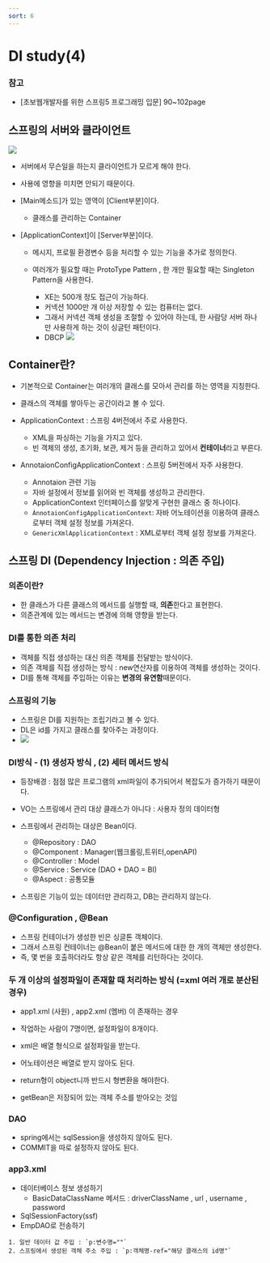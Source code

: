 ```yaml
---
sort: 6
---
```


# DI study(4)

### 참고
- [초보웹개발자를 위한 스프링5 프로그래밍 입문] 90~102page

## 스프링의 서버와 클라이언트
![](https://img1.daumcdn.net/thumb/R800x0/?scode=mtistory2&fname=https%3A%2F%2Ft1.daumcdn.net%2Fcfile%2Ftistory%2F247D803A5834FC2C35)

- 서버에서 무슨일을 하는지 클라이언트가 모르게 해야 한다. 
- 사용에 영향을 미치면 안되기 때문이다.

- [Main메소드]가 있는 영역이 [Client부분]이다. 
  - 클래스를 관리하는 Container
 
- [ApplicationContext]이 [Server부분]이다.
  - 메시지, 프로필 환경변수 등을 처리할 수 있는 기능을 추가로 정의한다.

  - 여러개가 필요할 때는 ProtoType Pattern , 한 개만 필요할 때는 Singleton Pattern을 사용한다.
    - XE는 500개 정도 접근이 가능하다.
    - 커넥션 1000만 개 이상 저장할 수 있는 컴퓨터는 없다. 
    - 그래서 커넥션 객체 생성을 조절할 수 있어야 하는데, 한 사람당 서버 하나만 사용하게 하는 것이 싱글턴 패턴이다. 
    - DBCP 
    ![](https://t1.daumcdn.net/cfile/tistory/21373937580AEF9B37)
  
## Container란?
- 기본적으로 Container는 여러개의 클래스를 모아서 관리를 하는 영역을 지칭한다.
- 클래스의 객체를 쌓아두는 공간이라고 볼 수 있다. 

- ApplicationContext : 스프링 4버전에서 주로 사용한다.
  - XML을 파싱하는 기능을 가지고 있다.
  - 빈 객체의 생성, 초기화, 보관, 제거 등을 관리하고 있어서 **컨테이너**라고 부른다.
  
- AnnotaionConfigApplicationContext : 스프링 5버전에서 자주 사용한다.
  - Annotaion 관련 기능
  - 자바 설정에서 정보를 읽어와 빈 객체를 생성하고 관리한다.
  - ApplicationContext 인터페이스를 알맞게 구현한 클래스 중 하나이다.
  - `ÀnnotaionConfigApplicationContext`: 자바 어노테이션을 이용하여 클래스로부터 객체 설정 정보를 가져온다.
  - `GenericXmlApplicationContext` : XML로부터 객체 설정 정보를 가져온다.

## 스프링 DI (Dependency Injection : 의존 주입)

### 의존이란?
- 한 클래스가 다른 클래스의 메서드를 실행할 때, **의존**한다고 표현한다.
- 의존관계에 있는 메서드는 변경에 의해 영향을 받는다. 


### DI를 통한 의존 처리
- 객체를 직접 생성하는 대신 의존 객체를 전달받는 방식이다.
- 의존 객체를 직접 생성하는 방식 : new연산자를 이용하여 객체를 생성하는 것이다. 
- DI를 통해 객체를 주입하는 이유는 **변경의 유연함**때문이다.


### 스프링의 기능
- 스프링은 DI를 지원하는 조립기라고 볼 수 있다. 
- DL은 id를 가지고 클래스를 찾아주는 과정이다.
- ![](https://lh3.googleusercontent.com/proxy/cV-ZFatg64RArNwXlCLFFZf1pQb4PZFN8PCF6OwUWQV7Mg3S2SeLyfKM9G19fWXjN4h9gDWMXvZly64Eq7jQb82QQsnzMjg6nfQzd0mBNzyfPurPJzrbHlcCnKYMrweaiC2mK2ixXNxjQE9nuEPHP2i5oU3p7WuKBWL7YLkwTVHzM334LY73vJI3Y6b51YPqu9fd9JrEExl_R2hD_gKV8Q44A2yFmFKGTr0wRU_sFXD3h83PJPNXVMU1bfO4hm1VVQIwzTKTRQG_ymajHvBuVOd0kSSFFb9HNQ)


### DI방식 - (1) 생성자 방식 , (2) 세터 메서드 방식
- 등장배경 : 점점 많은 프로그램의 xml파일이 추가되어서 복잡도가 증가하기 때문이다.

- VO는 스프링에서 관리 대상 클래스가 아니다 : 사용자 정의 데이터형

- 스프링에서 관리하는 대상은 Bean이다.
  - @Repository : DAO
  - @Component : Manager(웹크롤링,트위터,openAPI)
  - @Controller : Model
  - @Service : Service (DAO + DAO = BI)
  - @Aspect : 공통모듈
  
- 스프링은 기능이 있는 데이터만 관리하고, DB는 관리하지 않는다.


### @Configuration , @Bean
- 스프링 컨테이너가 생성한 빈은 싱글톤 객체이다. 
- 그래서 스프링 컨테이너는 @Bean이 붙은 메서드에 대한 한 개의 객체만 생성한다. 
- 즉, 몇 번을 호출하더라도 항상 같은 객체를 리턴하다는 것이다. 

### 두 개 이상의 설정파일이 존재할 때 처리하는 방식 (=xml 여러 개로 분산된 경우)
- app1.xml (사원) , app2.xml (멤버) 이 존재하는 경우
- 작업하는 사람이 7명이면, 설정파일이 8개이다.

- xml은 배열 형식으로 설정파일을 받는다.
- 어노테이션은 배열로 받지 않아도 된다.



- return형이 object니까 반드시 형변환을 해야한다.
- getBean은 저장되어 있는 객체 주소를 받아오는 것임






### DAO
- spring에서는 sqlSession을 생성하지 않아도 된다.
- COMMIT을 따로 설정하지 않아도 된다. 

### app3.xml
- 데이터베이스 정보 생성하기
  - BasicDataClassName 메서드 : driverClassName , url , username , password
- SqlSessionFactory(ssf)
- EmpDAO로 전송하기

```tip
1. 일반 데이터 값 주입 : `p:변수명=""`
2. 스프링에서 생성된 객체 주소 주입 : `p:객체명-ref="해당 클래스의 id명"`
```


